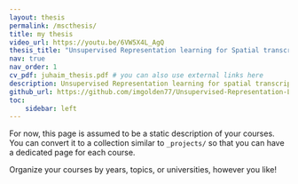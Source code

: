```yaml
---
layout: thesis
permalink: /mscthesis/
title: my thesis
video_url: https://youtu.be/6VW5X4L_AgQ
thesis_title: "Unsupervised Representation learning for Spatial transcriptomics"
nav: true
nav_order: 1
cv_pdf: juhaim_thesis.pdf # you can also use external links here
description: Unsupervised Representation learning for spatial transcriptomics
github_url: https://github.com/imgolden77/Unsupervised-Representation-Learning-for-Spatial-Transcriptomics-.git
toc:
    sidebar: left
---
```


For now, this page is assumed to be a static description of your courses. You can convert it to a collection similar to `_projects/` so that you can have a dedicated page for each course.

Organize your courses by years, topics, or universities, however you like!

